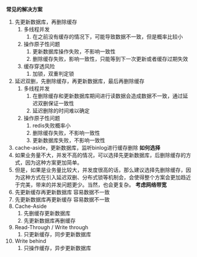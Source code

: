 **常见的解决方案**
1. 先更新数据库，再删除缓存
	1. 多线程并发
		1. 在之前没有缓存的情况下，可能导致数据不一致，但是概率比较小
	2. 操作原子性问题
		1. 更新数据库操作失败，不影响一致性
		2. 删除缓存失败，影响一致性，只能等到下一次更新或者缓存过期失效
	3. 缓存穿透风险
		1. 加锁，双重判定锁
2. 延迟双删，先删除缓存，再更新数据库，最后再删除缓存
	1. 多线程并发
		1. 在删除缓存和更新数据库期间进行读数据会造成数据不一致，通过延迟双删保证一致性
		2. 延迟删除的时间难以确定
	2. 操作原子性问题
		1. redis失败概率小
		2. 删除缓存失败，不影响一致性
		3. 更新数据库失败，不影响一致性
3. cache-aside，更新数据库，监听binlog进行缓存删除
**如何选择**
1. 如果业务量不大，并发不高的情况，可以选择先更新数据库，后删除缓存的方式，因为这种方案更加简单。  
2. 但是，如果是业务量比较大，并发度很高的话，那么建议选择先删除缓存，因为这种方式在引入延迟双删、分布式锁等机制会，会使得整个方案会更加趋近于完美，带来的并发问题更少。当然，也会更复杂。
**考虑网络带宽**
2. 先更新缓存再更新数据库 容易数据不一致
3. 先更新数据库再更新缓存 容易数据不一致
1. Cache-Aside 
	1. 先删缓存更新数据库
	2. 先更新数据库再删缓存
3. Read-Through / Write through
	1. 只更新缓存，同步更新数据库
4. Write behind
	1. 只操作缓存，异步更新数据库